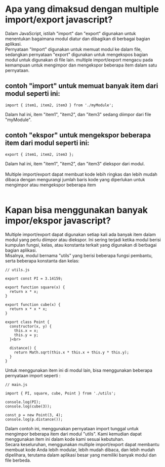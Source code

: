 # Apa yang dimaksud dengan multiple import/export javascript?
Dalam JavaScript, istilah "import" dan "export" digunakan untuk menentukan bagaimana modul diatur dan dibagikan di berbagai bagian aplikasi.<br>
Pernyataan "Import" digunakan untuk memuat modul ke dalam file, sedangkan pernyataan "export" digunakan untuk mengekspos bagian modul untuk digunakan di file lain. multiple import/export mengacu pada kemampuan untuk mengimpor dan mengekspor beberapa item dalam satu pernyataan.<br>
## contoh "import" untuk memuat banyak item dari modul seperti ini:<br>
```
import { item1, item2, item3 } from './myModule';
```
Dalam hal ini, item "item1", "item2", dan "item3" sedang diimpor dari file "myModule".<br>
## contoh "ekspor" untuk mengekspor beberapa item dari modul seperti ini:
```
export { item1, item2, item3 };
```
Dalam hal ini, item "item1", "item2", dan "item3" diekspor dari modul.<br><br>
Multiple import/export dapat membuat kode lebih ringkas dan lebih mudah dibaca dengan mengurangi jumlah baris kode yang diperlukan untuk mengimpor atau mengekspor beberapa item<br><br>
# Kapan bisa menggunakan banyak impor/ekspor javascript?<br>
Multiple import/export dapat digunakan setiap kali ada banyak item dalam modul yang perlu diimpor atau diekspor. Ini sering terjadi ketika modul berisi kumpulan fungsi, kelas, atau konstanta terkait yang digunakan di berbagai bagian aplikasi.<br>
Misalnya, modul bernama "utils" yang berisi beberapa fungsi pembantu, serta beberapa konstanta dan kelas:<br>
```
// utils.js

export const PI = 3.14159;

export function square(x) {
  return x * x;
}

export function cube(x) {
  return x * x * x;
}

export class Point {
  constructor(x, y) {
    this.x = x;
    this.y = y;
  }<br>

  distance() {
    return Math.sqrt(this.x * this.x + this.y * this.y);
  }
}
```
Untuk menggunakan item ini di modul lain, bisa menggunakan beberapa pernyataan import seperti :<br>
```
// main.js

import { PI, square, cube, Point } from './utils';

console.log(PI);
console.log(cube(3));

const p = new Point(3, 4);
console.log(p.distance());
```
Dalam contoh ini, menggunakan pernyataan import tunggal untuk mengimpor beberapa item dari modul "utils". Kami kemudian dapat menggunakan item ini dalam kode kami sesuai kebutuhan.<br>
Secara keseluruhan, menggunakan multiple import/export dapat membantu membuat kode Anda lebih modular, lebih mudah dibaca, dan lebih mudah dipelihara, terutama dalam aplikasi besar yang memiliki banyak modul dan file berbeda.



